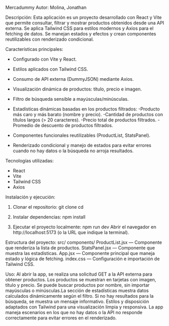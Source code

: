 Mercadummy
Autor: Molina, Jonathan

Descripción:
Esta aplicación es un proyecto desarrollado con React y Vite que permite consultar, filtrar y mostrar productos obtenidos desde una API externa. Se aplica Tailwind CSS para estilos modernos y Axios para el fetching de datos. Se manejan estados y efectos y crean componentes reutilizables con renderizado condicional.

Características principales:
* Configurado con Vite y React.

* Estilos aplicados con Tailwind CSS.

* Consumo de API externa (DummyJSON) mediante Axios.

* Visualización dinámica de productos: título, precio e imagen.

* Filtro de búsqueda sensible a mayúsculas/minúsculas.

* Estadísticas dinámicas basadas en los productos filtrados:
    -Producto más caro y más barato (nombre y precio).
    -Cantidad de productos con títulos largos (> 20 caracteres).
    -Precio total de productos filtrados.
    -Promedio de descuento de productos filtrados.

* Componentes funcionales reutilizables (ProductList, StatsPanel).

* Renderizado condicional y manejo de estados para evitar errores cuando no hay datos o la búsqueda no arroja resultados.


Tecnologías utilizadas:
* React
* Vite
* Tailwind CSS
* Axios

Instalación y ejecución:

1. Clonar el repositorio:
git clone <URL-del-repositorio>
cd <nombre-del-proyecto>

2. Instalar dependencias:
npm install

3. Ejecutar el proyecto localmente:
npm run dev
Abrir el navegador en http://localhost:5173 (o la URL que indique la terminal).

Estructura del proyecto:
src/
    components/
        ProductList.jsx — Componente que renderiza la lista de productos.
        StatsPanel.jsx — Componente que muestra las estadísticas.
    App.jsx — Componente principal que maneja estado y lógica de fetching.
    index.css — Configuración e importación de Tailwind CSS.

Uso:
Al abrir la app, se realiza una solicitud GET a la API externa para obtener productos. Los productos se muestran en tarjetas con imagen, título y precio.
Se puede buscar productos por nombre, sin importar mayúsculas o minúsculas.La sección de estadísticas muestra datos calculados dinámicamente según el filtro. Si no hay resultados para la búsqueda, se muestra un mensaje informativo. Estilos y disposición adaptados con Tailwind para una visualización limpia y responsiva. La app maneja escenarios en los que no hay datos o la API no responde correctamente para evitar errores en el renderizado.

